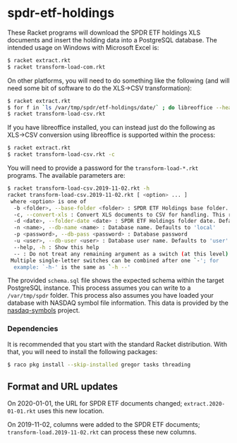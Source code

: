 # spdr-etf-holdings
These Racket programs will download the SPDR ETF holdings XLS documents and insert the holding data into a PostgreSQL database. 
The intended usage on Windows with Microsoft Excel is:

```bash
$ racket extract.rkt
$ racket transform-load-com.rkt
```

On other platforms, you will need to do something like the following (and will need some bit of software to do the XLS->CSV transformation):

```bash
$ racket extract.rkt
$ for f in `ls /var/tmp/spdr/etf-holdings/date/` ; do libreoffice --headless --convert-to csv --outdir /var/tmp/spdr/etf-holdings/date $f ; done
$ racket transform-load-csv.rkt
```

If you have libreoffice installed, you can instead just do the following as XLS->CSV conversion using libreoffice is supported within the process:

```bash
$ racket extract.rkt
$ racket transform-load-csv.rkt -c
```

You will need to provide a password for the `transform-load-*.rkt` programs. The available parameters are:

```bash
$ racket transform-load-csv.2019-11-02.rkt -h
racket transform-load-csv.2019-11-02.rkt [ <option> ... ]
 where <option> is one of
  -b <folder>, --base-folder <folder> : SPDR ETF Holdings base folder. Defaults to /var/tmp/spdr/etf-holdings
  -c, --convert-xls : Convert XLS documents to CSV for handling. This requires libreoffice to be installed
  -d <date>, --folder-date <date> : SPDR ETF Holdings folder date. Defaults to today
  -n <name>, --db-name <name> : Database name. Defaults to 'local'
  -p <password>, --db-pass <password> : Database password
  -u <user>, --db-user <user> : Database user name. Defaults to 'user'
  --help, -h : Show this help
  -- : Do not treat any remaining argument as a switch (at this level)
 Multiple single-letter switches can be combined after one `-'; for
  example: `-h-' is the same as `-h --'
```

The provided `schema.sql` file shows the expected schema within the target PostgreSQL instance. 
This process assumes you can write to a `/var/tmp/spdr` folder. This process also assumes you have loaded your database with NASDAQ symbol
file information. This data is provided by the [nasdaq-symbols](https://github.com/evdubs/nasdaq-symbols) project.

### Dependencies

It is recommended that you start with the standard Racket distribution. With that, you will need to install the following packages:

```bash
$ raco pkg install --skip-installed gregor tasks threading
```

## Format and URL updates

On 2020-01-01, the URL for SPDR ETF documents changed; `extract.2020-01-01.rkt` uses this new location. 

On 2019-11-02, columns were added to the SPDR ETF documents; `transform-load.2019-11-02.rkt` can process these new columns.
